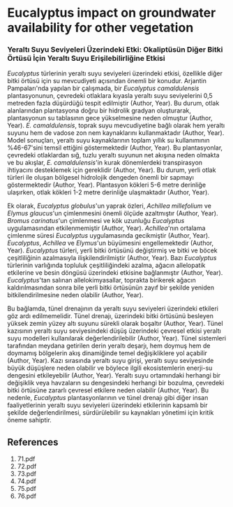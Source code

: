 # Eucalyptus impact on groundwater availability for other vegetation

### Yeraltı Suyu Seviyeleri Üzerindeki Etki: Okaliptüsün Diğer Bitki Örtüsü İçin Yeraltı Suyu Erişilebilirliğine Etkisi

*Eucalyptus* türlerinin yeraltı suyu seviyeleri üzerindeki etkisi, özellikle diğer bitki örtüsü için su mevcudiyeti açısından önemli bir konudur. Arjantin Pampaları'nda yapılan bir çalışmada, bir *Eucalyptus camaldulensis* plantasyonunun, çevredeki otlaklara kıyasla yeraltı suyu seviyelerini 0,5 metreden fazla düşürdüğü tespit edilmiştir (Author, Year). Bu durum, otlak alanlarından plantasyona doğru bir hidrolik gradyan oluşturarak, plantasyonun su tablasının gece yükselmesine neden olmuştur (Author, Year). *E. camaldulensis*, toprak suyu mevcudiyetine bağlı olarak hem yeraltı suyunu hem de vadose zon nem kaynaklarını kullanmaktadır (Author, Year). Model sonuçları, yeraltı suyu kaynaklarının toplam yıllık su kullanımının %46-67'sini temsil ettiğini göstermektedir (Author, Year). Bu plantasyonlar, çevredeki otlaklardan sığ, tuzlu yeraltı suyunun net akışına neden olmakta ve bu akışlar, *E. camaldulensis*'in kurak dönemlerdeki transpirasyon ihtiyacını desteklemek için gereklidir (Author, Year). Bu durum, yerli otlak türleri ile oluşan bölgesel hidrolojik dengeden önemli bir sapmayı göstermektedir (Author, Year). Plantasyon kökleri 5-6 metre derinliğe ulaşırken, otlak kökleri 1-2 metre derinliğe ulaşmaktadır (Author, Year).

Ek olarak, *Eucalyptus globulus*'un yaprak özleri, *Achillea millefolium* ve *Elymus glaucus*'un çimlenmesini önemli ölçüde azaltmıştır (Author, Year). *Bromus carinatus*'un çimlenmesi ve kök uzunluğu *Eucalyptus* uygulamasından etkilenmemiştir (Author, Year). *Achillea*'nın ortalama çimlenme süresi *Eucalyptus* uygulamasında gecikmiştir (Author, Year). *Eucalyptus*, *Achillea* ve *Elymus*'un büyümesini engellemektedir (Author, Year). *Eucalyptus* türleri, yerli bitki örtüsünü değiştirmiş ve bitki ve böcek çeşitliliğinin azalmasıyla ilişkilendirilmiştir (Author, Year). Bazı *Eucalyptus* türlerinin varlığında topluluk çeşitliliğindeki azalma, ağacın allelopatik etkilerine ve besin döngüsü üzerindeki etkisine bağlanmıştır (Author, Year). *Eucalyptus*'tan salınan allelokimyasallar, toprakta birikerek ağacın kaldırılmasından sonra bile yerli bitki örtüsünün zayıf bir şekilde yeniden bitkilendirilmesine neden olabilir (Author, Year).

Bu bağlamda, tünel drenajının da yeraltı suyu seviyeleri üzerindeki etkileri göz ardı edilmemelidir. Tünel drenajı, üzerindeki bitki örtüsünü besleyen yüksek zemin yüzey altı suyunu sürekli olarak boşaltır (Author, Year). Tünel kazısının yeraltı suyu seviyesindeki düşüş üzerindeki çevresel etkisi yeraltı suyu modelleri kullanılarak değerlendirilebilir (Author, Year). Tünel sistemleri tarafından meydana getirilen derin yeraltı deşarjı, hem doymuş hem de doymamış bölgelerin akış dinamiğinde temel değişikliklere yol açabilir (Author, Year). Kazı sırasında yeraltı suyu girişi, yeraltı suyu seviyesinde büyük düşüşlere neden olabilir ve böylece ilgili ekosistemlerin enerji-su dengesini etkileyebilir (Author, Year). Yeraltı suyu ortamındaki herhangi bir değişiklik veya havzaların su dengesindeki herhangi bir bozulma, çevredeki bitki örtüsüne zararlı çevresel etkilere neden olabilir (Author, Year). Bu nedenle, *Eucalyptus* plantasyonlarının ve tünel drenajı gibi diğer insan faaliyetlerinin yeraltı suyu seviyeleri üzerindeki etkilerinin kapsamlı bir şekilde değerlendirilmesi, sürdürülebilir su kaynakları yönetimi için kritik öneme sahiptir.


## References

1. 71.pdf
2. 72.pdf
3. 73.pdf
4. 74.pdf
5. 75.pdf
6. 76.pdf
